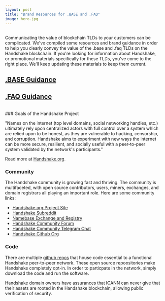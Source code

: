```yaml
---
layout: post
title: "Brand Resources for .BASE and .FAQ"
image: hero.jpg
---
```

<p style="margin: 30px 0px;">
Communicating the value of blockchain TLDs to your customers can be complicated. We've compiled some resources and brand guidance in order to help you clearly convey the value of the .base and .faq TLDs on the Handshake blockchain. If you're looking for information about Handshake, or promotional materials specifically for these TLDs, you've come to the right place. We'll keep updating these materials to keep them current.
</p>

## <a href="/pages/base.html">.BASE Guidance</a>
## <a href="/pages/faq.html">.FAQ Guidance</a>

<br />
### Goals of the Handshake Project

"Names on the internet (top level domains, social networking handles, etc.) ultimately rely upon centralized actors with full control over a system which are relied upon to be honest, as they are vulnerable to hacking, censorship, and corruption. Handshake aims to experiment with new ways the internet can be more secure, resilient, and socially useful with a peer-to-peer system validated by the network's participants."

Read more at <a href="https://handshake.org">Handshake.org</a>.

### Community

The Handshake community is growing fast and thriving. The community is multifaceted, with open source contributors, users, miners, exchanges, and domain registrars all playing an important role. Here are some community links:

<ul>
  <li><a href="https://handshake.org">Handshake.org Project Site</a></li>
  <li><a href="https://www.reddit.com/r/handshake">Handshake Subreddit</a></li>
  <li><a href="https://www.namebase.io">Namebase Exchange and Registry</a></li>
  <li><a href="https://handshake.community">Handshake Community Forum</a></li>
  <li><a href="https://t.me/handshake_hns">Handshake Community Telegram Chat</a></li>
  <li><a href="https://github.com/handshake-org">Handshake Github Org</a></li>
</ul>

### Code

There are multiple <a href="https://github.com/handshake-org">github repos</a> that house code essential to a functional Handshake peer-to-peer network. These open source repoositories make Handshake completely opt-in. In order to particpate in the network, simply download the code and run the software.

Handshake domain owners have assurances that ICANN can never give that their assets are rooted in the Handshake blockchain, allowing public verification of security.